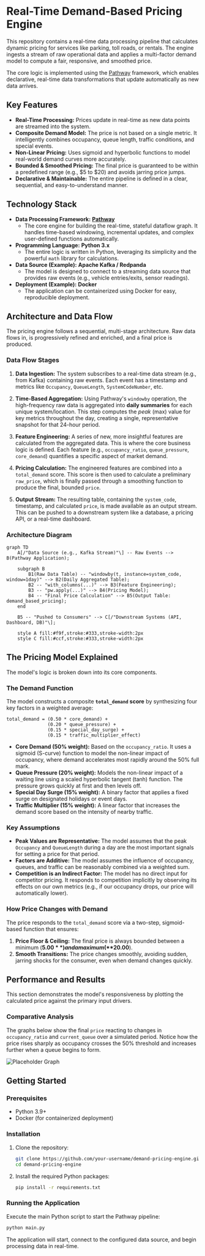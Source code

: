 # Real-Time Demand-Based Pricing Engine

This repository contains a real-time data processing pipeline that calculates dynamic pricing for services like parking, toll roads, or rentals. The engine ingests a stream of raw operational data and applies a multi-factor demand model to compute a fair, responsive, and smoothed price.

The core logic is implemented using the [Pathway](https://pathway.com/) framework, which enables declarative, real-time data transformations that update automatically as new data arrives.

## Key Features

*   **Real-Time Processing:** Prices update in real-time as new data points are streamed into the system.
*   **Composite Demand Model:** The price is not based on a single metric. It intelligently combines occupancy, queue length, traffic conditions, and special events.
*   **Non-Linear Pricing:** Uses sigmoid and hyperbolic functions to model real-world demand curves more accurately.
*   **Bounded & Smoothed Pricing:** The final price is guaranteed to be within a predefined range (e.g., $5 to $20) and avoids jarring price jumps.
*   **Declarative & Maintainable:** The entire pipeline is defined in a clear, sequential, and easy-to-understand manner.

## Technology Stack

*   **Data Processing Framework:** [**Pathway**](https://pathway.com/)
    *   The core engine for building the real-time, stateful dataflow graph. It handles time-based windowing, incremental updates, and complex user-defined functions automatically.
*   **Programming Language:** **Python 3.x**
    *   The entire logic is written in Python, leveraging its simplicity and the powerful `math` library for calculations.
*   **Data Source (Example):** **Apache Kafka / Redpanda**
    *   The model is designed to connect to a streaming data source that provides raw events (e.g., vehicle entries/exits, sensor readings).
*   **Deployment (Example):** **Docker**
    *   The application can be containerized using Docker for easy, reproducible deployment.

## Architecture and Data Flow

The pricing engine follows a sequential, multi-stage architecture. Raw data flows in, is progressively refined and enriched, and a final price is produced.

### Data Flow Stages

1.  **Data Ingestion:** The system subscribes to a real-time data stream (e.g., from Kafka) containing raw events. Each event has a timestamp and metrics like `Occupancy`, `QueueLength`, `SystemCodeNumber`, etc.

2.  **Time-Based Aggregation:** Using Pathway's `windowby` operation, the high-frequency raw data is aggregated into **daily summaries** for each unique system/location. This step computes the *peak* (max) value for key metrics throughout the day, creating a single, representative snapshot for that 24-hour period.

3.  **Feature Engineering:** A series of new, more insightful features are calculated from the aggregated data. This is where the core business logic is defined. Each feature (e.g., `occupancy_ratio`, `queue_pressure`, `core_demand`) quantifies a specific aspect of market demand.

4.  **Pricing Calculation:** The engineered features are combined into a `total_demand` score. This score is then used to calculate a preliminary `raw_price`, which is finally passed through a smoothing function to produce the final, bounded `price`.

5.  **Output Stream:** The resulting table, containing the `system_code`, timestamp, and calculated `price`, is made available as an output stream. This can be pushed to a downstream system like a database, a pricing API, or a real-time dashboard.

### Architecture Diagram

```mermaid
graph TD
    A[/"Data Source (e.g., Kafka Stream)"\] -- Raw Events --> B(Pathway Application);

    subgraph B
        B1(Raw Data Table) -- "windowby(t, instance=system_code, window=1day)" --> B2(Daily Aggregated Table);
        B2 -- "with_columns(...)" --> B3(Feature Engineering);
        B3 -- "pw.apply(...)" --> B4(Pricing Model);
        B4 -- "Final Price Calculation" --> B5(Output Table: demand_based_pricing);
    end

    B5 -- "Pushed to Consumers" --> C[/"Downstream Systems (API, Dashboard, DB)"\];

    style A fill:#f9f,stroke:#333,stroke-width:2px
    style C fill:#ccf,stroke:#333,stroke-width:2px
```

## The Pricing Model Explained

The model's logic is broken down into its core components.

### The Demand Function

The model constructs a composite **`total_demand` score** by synthesizing four key factors in a weighted average:

```
total_demand = (0.50 * core_demand) +
               (0.20 * queue_pressure) +
               (0.15 * special_day_surge) +
               (0.15 * traffic_multiplier_effect)
```

*   **Core Demand (50% weight):** Based on the `occupancy_ratio`. It uses a sigmoid (S-curve) function to model the non-linear impact of occupancy, where demand accelerates most rapidly around the 50% full mark.
*   **Queue Pressure (20% weight):** Models the non-linear impact of a waiting line using a scaled hyperbolic tangent (tanh) function. The pressure grows quickly at first and then levels off.
*   **Special Day Surge (15% weight):** A binary factor that applies a fixed surge on designated holidays or event days.
*   **Traffic Multiplier (15% weight):** A linear factor that increases the demand score based on the intensity of nearby traffic.

### Key Assumptions

*   **Peak Values are Representative:** The model assumes that the peak `Occupancy` and `QueueLength` during a day are the most important signals for setting a price for that period.
*   **Factors are Additive:** The model assumes the influence of occupancy, queues, and traffic can be reasonably combined via a weighted sum.
*   **Competition is an Indirect Factor:** The model has no direct input for competitor pricing. It responds to competition implicitly by observing its effects on our own metrics (e.g., if our occupancy drops, our price will automatically lower).

### How Price Changes with Demand

The price responds to the `total_demand` score via a two-step, sigmoid-based function that ensures:
1.  **Price Floor & Ceiling:** The final price is always bounded between a minimum (**$5.00**) and a maximum (**$20.00**).
2.  **Smooth Transitions:** The price changes smoothly, avoiding sudden, jarring shocks for the consumer, even when demand changes quickly.

## Performance and Results

This section demonstrates the model's responsiveness by plotting the calculated price against the primary input drivers.

### Comparative Analysis

The graphs below show the final `price` reacting to changes in `occupancy_ratio` and `current_queue` over a simulated period. Notice how the price rises sharply as occupancy crosses the 50% threshold and increases further when a queue begins to form.

<!-- Placeholder for graphs comparing the dynamic price against key metrics like occupancy and queue length. This will visually demonstrate the model's responsiveness. -->
![Placeholder Graph](https://via.placeholder.com/800x400.png?text=Price+vs.+Occupancy+%26+Queue+Length)

## Getting Started

### Prerequisites

*   Python 3.9+
*   Docker (for containerized deployment)

### Installation

1.  Clone the repository:
    ```bash
    git clone https://github.com/your-username/demand-pricing-engine.git
    cd demand-pricing-engine
    ```

2.  Install the required Python packages:
    ```bash
    pip install -r requirements.txt
    ```

### Running the Application

Execute the main Python script to start the Pathway pipeline:
```bash
python main.py
```
The application will start, connect to the configured data source, and begin processing data in real-time.
